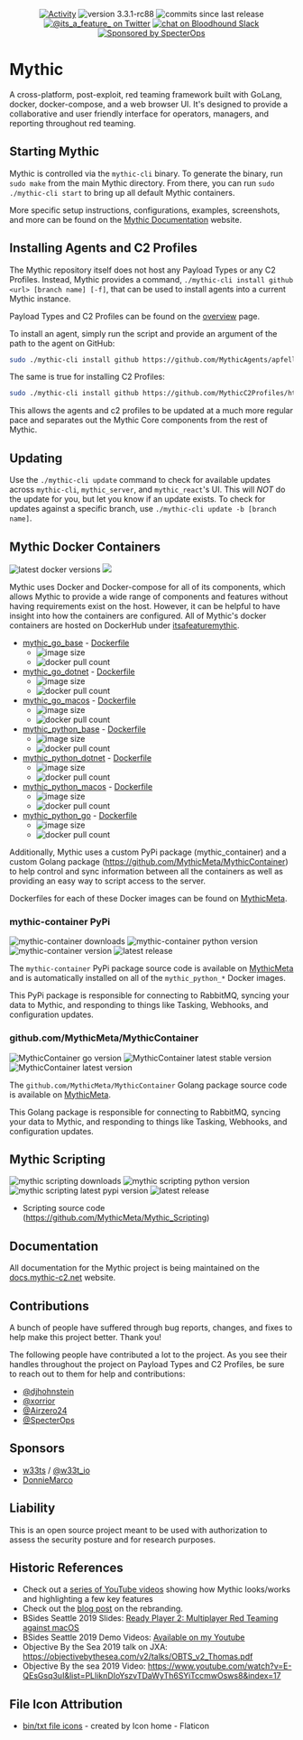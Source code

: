 <p align="center">
<a href="https://github.com/its-a-feature/Mythic/pulse">
        <img src="https://img.shields.io/github/commit-activity/m/its-a-feature/Mythic/master" 
          alt="Activity"/></a>
<img src="https://img.shields.io/badge/version-3.3.1rc88-blue" alt="version 3.3.1-rc88"/>
<img src="https://img.shields.io/github/commits-since/its-a-feature/Mythic/latest?include_prereleases&color=orange" 
  alt="commits since last release"/>
<a href="https://twitter.com/its_a_feature_">
    <img src="https://img.shields.io/twitter/follow/its_a_feature_?style=social" 
      alt="@its_a_feature_ on Twitter"/></a>
<a href="https://slack.specterops.io">
    <img src="https://img.shields.io/badge/BloodHound Slack-4A154B?logo=slack&logoColor=white"
        alt="chat on Bloodhound Slack"></a>
<a href="https://github.com/specterops#mythic">
    <img src="https://img.shields.io/endpoint?url=https%3A%2F%2Fraw.githubusercontent.com%2Fspecterops%2F.github%2Fmain%2Fconfig%2Fshield.json"
      alt="Sponsored by SpecterOps"/>
</a>
</p>

# Mythic
A cross-platform, post-exploit, red teaming framework built with GoLang, docker, docker-compose, and a web browser UI. It's designed to provide a collaborative and user friendly interface for operators, managers, and reporting throughout red teaming. 

## Starting Mythic

Mythic is controlled via the `mythic-cli` binary. To generate the binary, run `sudo make` from the main Mythic directory. 
From there, you can run `sudo ./mythic-cli start` to bring up all default Mythic containers.

More specific setup instructions, configurations, examples, screenshots, and more can be found on the [Mythic Documentation](https://docs.mythic-c2.net) website.

## Installing Agents and C2 Profiles

The Mythic repository itself does not host any Payload Types or any C2 Profiles. Instead, Mythic provides a command, `./mythic-cli install github <url> [branch name] [-f]`, that can be used to install agents into a current Mythic instance.

Payload Types and C2 Profiles can be found on the [overview](https://mythicmeta.github.io/overview) page.

To install an agent, simply run the script and provide an argument of the path to the agent on GitHub:
```bash
sudo ./mythic-cli install github https://github.com/MythicAgents/apfell
```

The same is true for installing C2 Profiles:
```bash
sudo ./mythic-cli install github https://github.com/MythicC2Profiles/http
```

This allows the agents and c2 profiles to be updated at a much more regular pace and separates out the Mythic Core components from the rest of Mythic.

## Updating

Use the `./mythic-cli update` command to check for available updates across `mythic-cli`, `mythic_server`, and `mythic_react`'s UI. 
This will _NOT_ do the update for you, but let you know if an update exists. To check for updates against a specific branch, use `./mythic-cli update -b [branch name]`.


## Mythic Docker Containers
<p align="left">
  <img src="https://img.shields.io/docker/v/itsafeaturemythic/mythic_go_base?color=green&label=Latest Release&sort=semver" alt="latest docker versions"/> 
  <img src="https://img.shields.io/github/v/release/MythicMeta/Mythic_Docker_Templates?include_prereleases&label=Latest%20Pre-Release"/>
</p>

Mythic uses Docker and Docker-compose for all of its components, which allows Mythic to provide a wide range of components and features without having requirements exist on the host. However, it can be helpful to have insight into how the containers are configured. All of Mythic's docker containers are hosted on DockerHub under [itsafeaturemythic](https://hub.docker.com/search?q=itsafeaturemythic&type=image).

- [mythic_go_base](https://hub.docker.com/repository/docker/itsafeaturemythic/mythic_go_base/general) - [Dockerfile](https://github.com/MythicMeta/Mythic_Docker_Templates/tree/master/mythic_go_base)
  - <img src="https://img.shields.io/docker/image-size/itsafeaturemythic/mythic_go_base/latest" alt="image size"/>
  - <img src="https://img.shields.io/docker/pulls/itsafeaturemythic/mythic_go_base" alt="docker pull count" />
- [mythic_go_dotnet](https://hub.docker.com/repository/docker/itsafeaturemythic/mythic_go_dotnet/general) - [Dockerfile](https://github.com/MythicMeta/Mythic_Docker_Templates/tree/master/mythic_go_dotnet)
  - <img src="https://img.shields.io/docker/image-size/itsafeaturemythic/mythic_go_dotnet/latest" alt="image size"/>
  - <img src="https://img.shields.io/docker/pulls/itsafeaturemythic/mythic_go_dotnet" alt="docker pull count"/>
- [mythic_go_macos](https://hub.docker.com/repository/docker/itsafeaturemythic/mythic_go_macos/general) - [Dockerfile](https://github.com/MythicMeta/Mythic_Docker_Templates/tree/master/mythic_go_macos)
  - <img src="https://img.shields.io/docker/image-size/itsafeaturemythic/mythic_go_macos/latest" alt="image size"/>
  - <img src="https://img.shields.io/docker/pulls/itsafeaturemythic/mythic_go_macos" alt="docker pull count"/>
- [mythic_python_base](https://hub.docker.com/repository/docker/itsafeaturemythic/mythic_python_base/general) - [Dockerfile](https://github.com/MythicMeta/Mythic_Docker_Templates/tree/master/mythic_python_base)
  - <img src="https://img.shields.io/docker/image-size/itsafeaturemythic/mythic_python_base/latest" alt="image size"/>
  - <img src="https://img.shields.io/docker/pulls/itsafeaturemythic/mythic_python_base" alt="docker pull count"/>
- [mythic_python_dotnet](https://hub.docker.com/repository/docker/itsafeaturemythic/mythic_python_dotnet/general) - [Dockerfile](https://github.com/MythicMeta/Mythic_Docker_Templates/tree/master/mythic_python_dotnet)
  - <img src="https://img.shields.io/docker/image-size/itsafeaturemythic/mythic_python_dotnet/latest" alt="image size"/>
  - <img src="https://img.shields.io/docker/pulls/itsafeaturemythic/mythic_python_dotnet" alt="docker pull count"/>
- [mythic_python_macos](https://hub.docker.com/repository/docker/itsafeaturemythic/mythic_python_macos/general) - [Dockerfile](https://github.com/MythicMeta/Mythic_Docker_Templates/tree/master/mythic_python_macos)
  - <img src="https://img.shields.io/docker/image-size/itsafeaturemythic/mythic_python_macos/latest" alt="image size"/>
  - <img src="https://img.shields.io/docker/pulls/itsafeaturemythic/mythic_python_macos" alt="docker pull count"/>
- [mythic_python_go](https://hub.docker.com/repository/docker/itsafeaturemythic/mythic_python_go/general) - [Dockerfile](https://github.com/MythicMeta/Mythic_Docker_Templates/tree/master/mythic_python_go)
  - <img src="https://img.shields.io/docker/image-size/itsafeaturemythic/mythic_python_go/latest" alt="image size"/>
  - <img src="https://img.shields.io/docker/pulls/itsafeaturemythic/mythic_python_go" alt="docker pull count"/>

Additionally, Mythic uses a custom PyPi package (mythic_container) and a custom Golang package (https://github.com/MythicMeta/MythicContainer) to help control and sync information between all the containers as well as providing an easy way to script access to the server.

Dockerfiles for each of these Docker images can be found on [MythicMeta](https://github.com/MythicMeta/Mythic_Docker_Templates).

### mythic-container PyPi
<p align="left">
  <img src="https://img.shields.io/pypi/dm/mythic-container" alt="mythic-container downloads" />
  <img src="https://img.shields.io/pypi/pyversions/mythic-container" alt="mythic-container python version" />
  <img src="https://img.shields.io/pypi/v/mythic-container?color=green&label=Latest%20stable%20PyPi" alt="mythic-container version" />
  <img src="https://img.shields.io/github/v/release/MythicMeta/MythicContainerPypi?include_prereleases&label=Latest Pre-Release&color=orange" alt="latest release" />
</p>

The `mythic-container` PyPi package source code is available on [MythicMeta](https://github.com/MythicMeta/MythicContainerPyPi) and is automatically installed on all of the `mythic_python_*` Docker images.

This PyPi package is responsible for connecting to RabbitMQ, syncing your data to Mythic, and responding to things like Tasking, Webhooks, and configuration updates.

### github.com/MythicMeta/MythicContainer
<p align="left">
  <img src="https://img.shields.io/github/go-mod/go-version/MythicMeta/MythicContainer" alt="MythicContainer go version"/>
  <img src="https://img.shields.io/github/v/release/MythicMeta/MythicContainer?label=Latest%20Stable&color=green" alt="MythicContainer latest stable version" />
  <img src="https://img.shields.io/github/v/release/MythicMeta/MythicContainer?include_prereleases&label=Latest Pre-Release&color=orange" alt="MythicContainer latest version" />
</p>

The `github.com/MythicMeta/MythicContainer` Golang package source code is available on [MythicMeta](https://github.com/MythicMeta/MythicContainer).

This Golang package is responsible for connecting to RabbitMQ, syncing your data to Mythic, and responding to things like Tasking, Webhooks, and configuration updates.

## Mythic Scripting
<p align="left">
  <img src="https://img.shields.io/pypi/dm/mythic" alt="mythic scripting downloads" />
  <img src="https://img.shields.io/pypi/pyversions/mythic" alt="mythic scripting python version" />
  <img src="https://img.shields.io/pypi/v/mythic?color=green&label=Latest%20Stable%20PyPi" alt="mythic scripting latest pypi version" />
<img src="https://img.shields.io/github/v/release/MythicMeta/Mythic_Scripting?include_prereleases&label=Latest Pre-Release&color=orange" alt="latest release" />
</p>


* Scripting source code (https://github.com/MythicMeta/Mythic_Scripting)

## Documentation

All documentation for the Mythic project is being maintained on the [docs.mythic-c2.net](https://docs.mythic-c2.net) website.


## Contributions

A bunch of people have suffered through bug reports, changes, and fixes to help make this project better. Thank you!

The following people have contributed a lot to the project. As you see their handles throughout the project on Payload Types and C2 Profiles, be sure to reach out to them for help and contributions:
- [@djhohnstein](https://twitter.com/djhohnstein)
- [@xorrior](https://twitter.com/xorrior)
- [@Airzero24](https://twitter.com/airzero24)
- [@SpecterOps](https://twitter.com/specterops)

## Sponsors

- [w33ts](https://github.com/w33ts) / [@w33t_io](https://twitter.com/w33t_io)
- [DonnieMarco](https://github.com/DonnieMarco)

## Liability

This is an open source project meant to be used with authorization to assess the security posture and for research purposes.

## Historic References

* Check out a [series of YouTube videos](https://www.youtube.com/playlist?list=PLHVFedjbv6sNLB1QqnGJxRBMukPRGYa-H) showing how Mythic looks/works and highlighting a few key features
* Check out the [blog post](https://posts.specterops.io/a-change-of-mythic-proportions-21debeb03617) on the rebranding.
* BSides Seattle 2019 Slides: [Ready Player 2: Multiplayer Red Teaming against macOS](https://www.slideshare.net/CodyThomas6/ready-player-2-multiplayer-red-teaming-against-macos)
* BSides Seattle 2019 Demo Videos: [Available on my Youtube](https://www.youtube.com/playlist?list=PLHVFedjbv6sOz8OGuLdomdkr6-7VdMRQ9)
* Objective By the Sea 2019 talk on JXA: https://objectivebythesea.com/v2/talks/OBTS_v2_Thomas.pdf
* Objective By the sea 2019 Video: https://www.youtube.com/watch?v=E-QEsGsq3uI&list=PLliknDIoYszvTDaWyTh6SYiTccmwOsws8&index=17  

## File Icon Attribution

* [bin/txt file icons](https://www.flaticon.com/packs/file-types-31?word=file%20extension) - created by Icon home - Flaticon